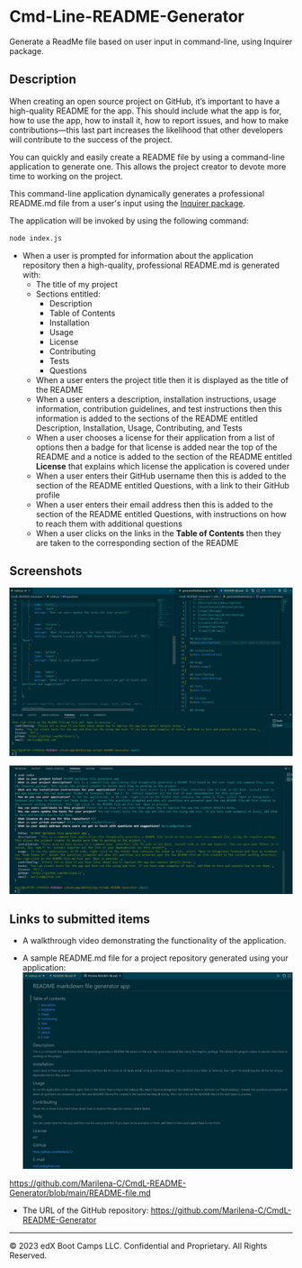# Cmd-Line-README-Generator
Generate a ReadMe file based on user input in command-line, using Inquirer package.
## Description

When creating an open source project on GitHub, it’s important to have a high-quality README for the app. This should include what the app is for, how to use the app, how to install it, how to report issues, and how to make contributions—this last part increases the likelihood that other developers will contribute to the success of the project. 

You can quickly and easily create a README file by using a command-line application to generate one. This allows the project creator to devote more time to working on the project.

This command-line application dynamically generates a professional README.md file from a user's input using the [Inquirer package](https://www.npmjs.com/package/inquirer). 

The application will be invoked by using the following command:

```bash
node index.js
```

  * When a user is prompted for information about the application repository then a high-quality, professional README.md is generated with:
    * The title of my project 
    * Sections entitled:
      * Description 
      * Table of Contents 
      * Installation 
      * Usage 
      * License 
      * Contributing 
      * Tests 
      * Questions
    * When a user enters the project title then it is displayed as the title of the README
    * When a user enters a description, installation instructions, usage information, contribution guidelines, and test instructions then this information is added to the sections of the README entitled Description, Installation, Usage, Contributing, and Tests
    * When a user chooses a license for their application from a list of options then a badge for that license is added near the top of the README and a notice is added to the section of the README entitled **License** that explains which license the application is covered under
    * When a user enters their GitHub username then this is added to the section of the README entitled Questions, with a link to their GitHub profile
    * When a user enters their email address then this is added to the section of the README entitled Questions, with instructions on how to reach them with additional questions
    * When a user clicks on the links in the **Table of Contents** then they are taken to the corresponding section of the README


## Screenshots

![Alt text](assets/images/Screenshot_js-md-terminal.jpg)

![Alt text](assets/images/Screenshot_Terminal.jpg)
## Links to submitted items

* A walkthrough video demonstrating the functionality of the application.

* A sample README.md file for a project repository generated using your application: 
![Alt text](assets/images/sample_file_generated_using_app.jpg)

https://github.com/Marilena-C/CmdL-README-Generator/blob/main/README-file.md

* The URL of the GitHub repository: 
https://github.com/Marilena-C/CmdL-README-Generator

---

© 2023 edX Boot Camps LLC. Confidential and Proprietary. All Rights Reserved.
